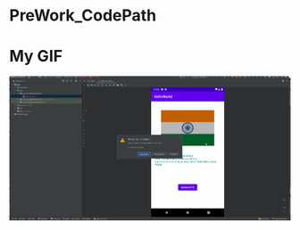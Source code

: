 # PreWork_CodePath
# My GIF
![](https://github.com/PranaMohanty13/PreWork_CodePath/blob/main/WalkThrough.gif)

